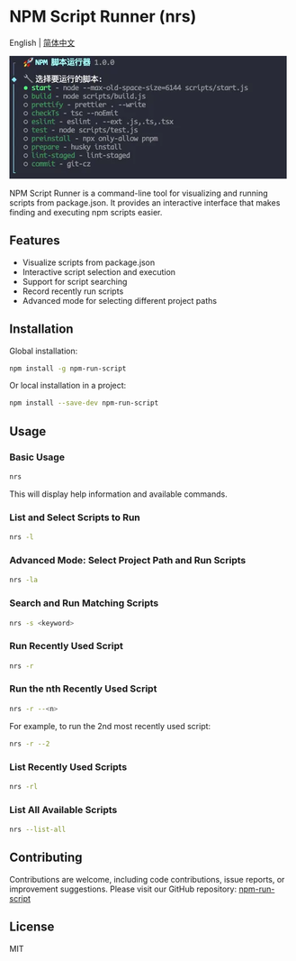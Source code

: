 # NPM Script Runner (nrs)

English | [简体中文](./README.zh-CN.md)

![demo](./demo.png)

NPM Script Runner is a command-line tool for visualizing and running scripts from package.json. It provides an interactive interface that makes finding and executing npm scripts easier.

## Features

- Visualize scripts from package.json
- Interactive script selection and execution
- Support for script searching
- Record recently run scripts
- Advanced mode for selecting different project paths

## Installation

Global installation:

```bash
npm install -g npm-run-script
```

Or local installation in a project:

```bash
npm install --save-dev npm-run-script
```

## Usage

### Basic Usage

```bash
nrs
```

This will display help information and available commands.

### List and Select Scripts to Run

```bash
nrs -l
```

### Advanced Mode: Select Project Path and Run Scripts

```bash
nrs -la
```

### Search and Run Matching Scripts

```bash
nrs -s <keyword>
```

### Run Recently Used Script

```bash
nrs -r
```

### Run the nth Recently Used Script

```bash
nrs -r --<n>
```

For example, to run the 2nd most recently used script:

```bash
nrs -r --2
```

### List Recently Used Scripts

```bash
nrs -rl
```

### List All Available Scripts

```bash
nrs --list-all
```

## Contributing

Contributions are welcome, including code contributions, issue reports, or improvement suggestions. Please visit our GitHub repository: [npm-run-script](https://github.com/your-username/npm-run-script)

## License

MIT